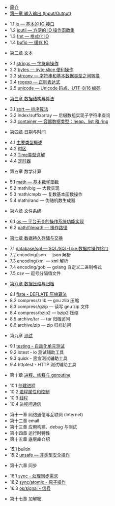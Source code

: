 * [简介](README.md)
* [第一章 输入输出 (Input/Output)](chapter01/01.0.md)
 - 1.1 [io — 基本的 IO 接口](chapter01/01.1.md)
 - 1.2 [ioutil — 方便的 IO 操作函数集](chapter01/01.2.md)
 - 1.3 [fmt — 格式化 IO](chapter01/01.3.md)
 - 1.4 [bufio — 缓存 IO](chapter01/01.4.md)
* [第二章 文本](chapter02/02.0.md)
 - 2.1 [strings — 字符串操作](chapter02/02.1.md)
 - 2.2 [bytes — byte slice 便利操作](chapter02/02.2.md)
 - 2.3 [strconv — 字符串和基本数据类型之间转换](chapter02/02.3.md)
 - 2.4 [regexp — 正则表达式](chapter02/02.4.md)
 - 2.5 [unicode — Unicode 码点、UTF-8/16 编码](chapter02/02.5.md)
* [第三章 数据结构与算法](chapter03/03.0.md)
 - 3.1 [sort — 排序算法](chapter03/03.1.md)
 - 3.2 index/suffixarray — 后缀数组实现子字符串查询
 - 3.3 [container — 容器数据类型：heap、list 和 ring](chapter03/03.3.md)
* [第四章 日期与时间](chapter04/04.0.md)
 - 4.1 [主要类型概述](chapter04/04.1.md)
 - 4.2 [时区](chapter04/04.2.md)
 - 4.3 [Time类型详解](chapter04/04.3.md)
 - 4.4 [定时器](chapter04/04.4.md)
* 第五章 数学计算
 - 5.1 [math — 基本数学函数](chapter05/05.1.md)
 - 5.2 math/big — 大数实现
 - 5.3 math/cmplx — 复数基本函数操作
 - 5.4 math/rand — 伪随机数生成器
* 第六章 [文件系统](chapter06/06.0.md)
 - 6.1 [os — 平台无关的操作系统功能实现](chapter06/06.1.md)
 - 6.2 [path/filepath — 操作路径](chapter06/06.2.md)
* [第七章 数据持久存储与交换](chapter07/07.0.md)
 - 7.1 [database/sql — SQL/SQL-Like 数据库操作接口](chapter07/07.1.md)
 - 7.2 encoding/json — json 解析
 - 7.3 encoding/xml — xml 解析
 - 7.4 encoding/gob — golang 自定义二进制格式
 - 7.5 csv — 逗号分隔值文件
* [第八章 数据压缩与归档](chapter08/08.0.md)
 - 8.1 [flate - DEFLATE 压缩算法](chapter08/08.1.md)
 - 8.2 compress/zlib — gnu zlib 压缩
 - 8.3 compress/gzip — 读写 gnu zip 文件
 - 8.4 compress/bzip2 — bzip2 压缩
 - 8.5 archive/tar — tar 归档访问
 - 8.6 archive/zip — zip 归档访问
* 第九章 [测试](chapter09/09.0.md)
 - 9.1 [testing - 自动化单元测试](chapter09/09.1.md)
 - 9.2 iotest - io 测试辅助工具
 - 9.3 quick - 黑盒测试辅助工具
 - 9.4 httptest - HTTP 测试辅助工具
* 第十章 [进程、线程与 goroutine](chapter10/10.0.md)
 - 10.1 [创建进程](chapter10/10.1.md)
 - 10.2 [进程属性和控制](chapter10/10.2.md)
 - 10.3 [线程](chapter10/10.3.md)
 - 10.4 [进程间通信](chapter10/10.4.md)
* 第十一章 网络通信与互联网 (Internet)
* 第十二章 email
* 第十三章 应用构建、debug 与测试
* 第十四章 运行时特性
* 第十五章 底层库介绍
 - 15.1 builtin
 - 15.2 [unsafe — 非类型安全操作](chapter15/15.02.md)
* 第十六章 同步
 - 16.1 [sync - 处理同步需求](chapter16/16.01.md)
 - 16.2 [sync/atomic - 原子操作](chapter16/16.02.md)
 - 16.3 [os/signal - 信号](chapter16/16.03.md)
* 第十七章 加解密
